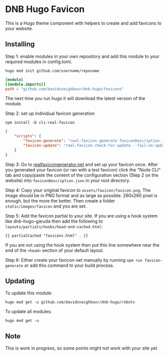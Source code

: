 # DNB Hugo Favicon

This is a Hugo theme component with helpers to create and add favicons to your website.

## Installing

Step 1: enable modules in your own repository and add this module to your required modules in config.toml.

```shell script
hugo mod init github.com/username/reponame
```

```toml
[module]
[[module.imports]]
path = "github.com/davidsneighbour/dnb-hugo/favicons"
```

The next time you run hugo it will download the latest version of the module.

Step 2: set up individual favicon generation

```shell script
npm install -D cli-real-favicon
```

```json
{
    "scripts": {  
        "favicon-generate": "real-favicon generate faviconDescription.json ./resources/_gen/assets/faviconData.json static/images/favicon/",
        "favicon-update": "real-favicon check-for-update --fail-on-update ./resources/_gen/assets/faviconData.json"
    }
}
```

Step 3: Go to [realfavicongenerator.net](https://realfavicongenerator.net/) and set up your favicon once. After you generated your favicon (or ran with a test favicon) click the "Node CLI" tab and copy/paste the content of the configuration section (Step 2 on the website) into `faviconDescription.json` in your root directory. 

Step 4: Copy your original favicon to `assets/favicon/favicon.png`. The image should be in PNG format and as large as possible. 260x260 pixel is enough, but the more the better. Then create a folder `static/images/favicon` and you are set.

Step 5: Add the favicon partial to your site. If you are using a hook system like dnb-hugo-garuda then add the following to `layouts/partials/hooks/head-end-cached.html`:

```gotemplate
{{ partialCached "favicons.html" . }}
```

If you are not using the hook system then put this line somewhere near the end of the `<head>` section of your default layout.

Step 6: Either create your favicon-set manually by running `npm run favicon-generate` or add this command to your build process. 

## Updating

To update this module:

```
hugo mod get -u github.com/davidsneighbour/dnb-hugo/robots
```

To update all modules:

```
hugo mod get -u
```

## Note

This is work in progress, so some points might not work with your site yet. 
